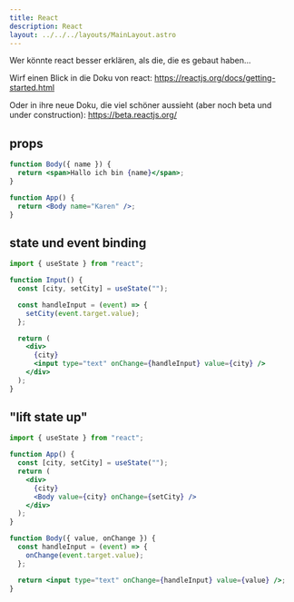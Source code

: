 ```yaml
---
title: React
description: React
layout: ../../../layouts/MainLayout.astro
---
```


Wer könnte react besser erklären, als die, die es gebaut haben...

Wirf einen Blick in die Doku von react: https://reactjs.org/docs/getting-started.html

Oder in ihre neue Doku, die viel schöner aussieht (aber noch beta und under construction): https://beta.reactjs.org/

## props

```jsx
function Body({ name }) {
  return <span>Hallo ich bin {name}</span>;
}

function App() {
  return <Body name="Karen" />;
}
```

## state und event binding

```jsx
import { useState } from "react";

function Input() {
  const [city, setCity] = useState("");

  const handleInput = (event) => {
    setCity(event.target.value);
  };

  return (
    <div>
      {city}
      <input type="text" onChange={handleInput} value={city} />
    </div>
  );
}
```

## "lift state up"

```jsx
import { useState } from "react";

function App() {
  const [city, setCity] = useState("");
  return (
    <div>
      {city}
      <Body value={city} onChange={setCity} />
    </div>
  );
}

function Body({ value, onChange }) {
  const handleInput = (event) => {
    onChange(event.target.value);
  };

  return <input type="text" onChange={handleInput} value={value} />;
}
```
